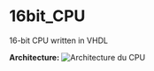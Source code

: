 # 16bit_CPU
16-bit CPU written in VHDL

**Architecture:** 
![Architecture du CPU ](relative/path/to/img.jpg?raw=true "Title")
